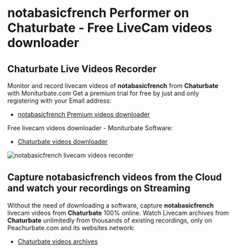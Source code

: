 # notabasicfrench Performer on Chaturbate - Free LiveCam videos downloader

## Chaturbate Live Videos Recorder

Monitor and record livecam videos of **notabasicfrench** from **Chaturbate** with Moniturbate.com
Get a premium trial for free by just and only registering with your Email address:
* [notabasicfrench Premium videos downloader](https://moniturbate.com/request-demo-licence-key.html)

Free livecam videos downloader - Moniturbate Software:
* [Chaturbate videos downloader](https://moniturbate.com/moniturbate-download-software.html)

![notabasicfrench livecam videos recorder](https://peachurnet.com/templates/moniturbate-software.png)


## Capture notabasicfrench videos from the Cloud and watch your recordings on Streaming

Without the need of downloading a software, capture **notabasicfrench** livecam videos from **Chaturbate** 100% online.
Watch Livecam archives from **Chaturbate** unlimitedly from thousands of existing recordings, only on Peachurbate.com and its websites network:
* [Chaturbate videos archives](https://peachurnet.com/)